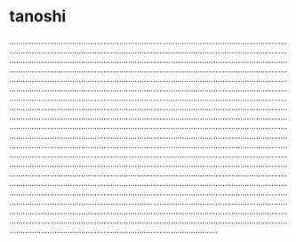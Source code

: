 # tanoshi

.............................................................................................................................................................................................................................................................................................................................................................................................................................................................................................................................................................................................................................................................................................................................................................................................................................................................................................................................................................................................................................................................................................................................................................................................................................................................................................................................................................................................................................................................................................................................................................................................................................................................................................................................................................................................................................................................................................................................................................................................................................................................................................................................................................................................................................................................................................................................................................................................................................................................................................................................................................................................................................................................................